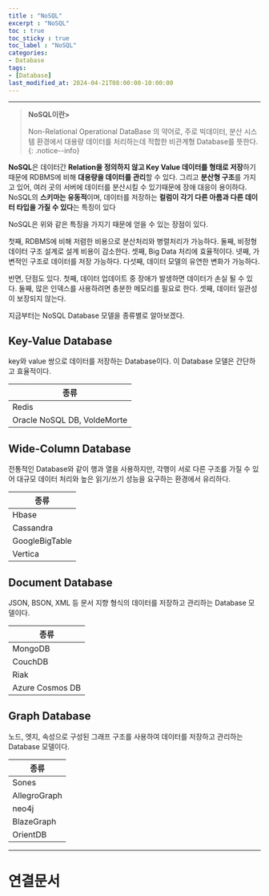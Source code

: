 ```yaml
---
title : "NoSQL"
excerpt : "NoSQL"
toc : true
toc_sticky : true
toc_label : "NoSQL"
categories:
- Database
tags:
- [Database]
last_modified_at: 2024-04-21T08:00:00-10:00:00
---
```

  
---
  
> **NoSQL이란>**  
>
> Non-Relational Operational DataBase 의 약어로, 주로 빅데이터, 분산 시스템 환경에서 대용량 데이터를 처리하는데 적합한 비관계형 Database를 뜻한다. 
{: .notice--info}  

 **NoSQL**은 데이터간 **Relation을 정의하지 않고 Key Value 데이터를 형태로 저장**하기 때문에 RDBMS에 비해 **대용량을 데이터를 관리**할 수 있다. 그리고 **분산형 구조**를 가지고 있어, 여러 곳의 서버에 데이터를 분산시킬 수 있기때문에 장애 대응이 용이하다. NoSQL의 **스키마는 유동적**이며, 데이터를 저장하는 **컬럼이 각기 다른 아름과 다른 데이터 타입을 가질 수 있다**는 특징이 있다

 NoSQL은 위와 같은 특징을 가지기 때문에 얻을 수 있는 장점이 있다.

 첫째, RDBMS에 비해 저렴한 비용으로 분산처리와 병렬처리가 가능하다.
 둘째, 비정형 데이터 구조 설계로 설계 비용이 감소한다.
 셋째, Big Data 처리에 효율적이다.
 넷째, 가변적인 구조로 데이터를 저장 가능하다.
 다섯째, 데이터 모델의 유연한 변화가 가능하다.

 반면, 단점도 있다.
 첫째, 데이터 업데이트 중 장애가 발생하면 데이터가 손실 될 수 있다.
 둘째, 많은 인덱스를 사용하려면 충분한 메모리를 필요로 한다.
 셋째, 데이터 일관성이 보장되지 않는다.

 지금부터는 NoSQL Database 모델을 종류별로 알아보겠다.
  
## Key-Value Database
 key와 value 쌍으로 데이터를 저장하는 Database이다. 이 Database 모델은 간단하고 효율적이다.

| 종류                          |
| --------------------------- |
| Redis                       |
| Oracle NoSQL DB, VoldeMorte |
  
## Wide-Column Database
 전통적인 Database와 같이 행과 열을 사용하지만, 각행이 서로 다른 구조를 가질 수 있어 대규모 데이터 처리와 높은 읽기/쓰기 성능을 요구하는 환경에서 유리하다.

| 종류             |
| -------------- |
| Hbase          |
| Cassandra      |
| GoogleBigTable |
| Vertica        |
  
## Document Database
 JSON, BSON, XML 등 문서 지향 형식의 데이터를 저장하고 관리하는 Database 모델이다.

| 종류              |
| --------------- |
| MongoDB         |
| CouchDB         |
| Riak            |
| Azure Cosmos DB |
  
## Graph Database
 노드, 엣지, 속성으로 구성된 그래프 구조를 사용하여 데이터를 저장하고 관리하는 Database 모델이다.

| 종류           |
| ------------ |
| Sones        |
| AllegroGraph |
| neo4j        |
| BlazeGraph   |
| OrientDB     |

---
  
# 연결문서
